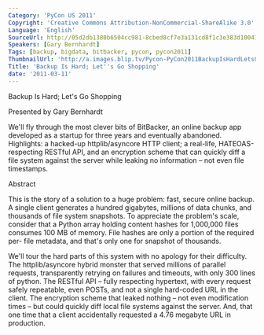 ```yaml
---
Category: 'PyCon US 2011'
Copyright: 'Creative Commons Attribution-NonCommercial-ShareAlike 3.0'
Language: 'English'
SourceUrl: http://05d2db1380b6504cc981-8cbed8cf7e3a131cd8f1c3e383d10041.r93.cf2.rackcdn.com/pycon-us-2011/424_backup-is-hard-let-s-go-shopping.mp4
Speakers: [Gary Bernhardt]
Tags: [backup, bigdata, bitbacker, pycon, pycon2011]
ThumbnailUrl: 'http://a.images.blip.tv/Pycon-PyCon2011BackupIsHardLetsGoShopping206.png'
Title: 'Backup Is Hard; Let''s Go Shopping'
date: '2011-03-11'
---
```

Backup Is Hard; Let's Go Shopping

Presented by Gary Bernhardt

We'll fly through the most clever bits of BitBacker, an online backup app
developed as a startup for three years and eventually abandoned. Highlights: a
hacked-up httplib/asyncore HTTP client; a real-life, HATEOAS-respecting
RESTful API, and an encryption scheme that can quickly diff a file system
against the server while leaking no information – not even file timestamps.

Abstract

This is the story of a solution to a huge problem: fast, secure online backup.
A single client generates a hundred gigabytes, millions of data chunks, and
thousands of file system snapshots. To appreciate the problem's scale,
consider that a Python array holding content hashes for 1,000,000 files
consumes 100 MB of memory. File hashes are only a portion of the required per-
file metadata, and that's only one for snapshot of thousands.

We'll tour the hard parts of this system with no apology for their difficulty.
The httplib/asyncore hybrid monster that served millions of parallel requests,
transparently retrying on failures and timeouts, with only 300 lines of
python. The RESTful API – fully respecting hypertext, with every request
safely repeatable, even POSTs, and not a single hard-coded URL in the client.
The encryption scheme that leaked nothing – not even modification times – but
could quickly diff local file systems against the server. And, that one time
that a client accidentally requested a 4.76 megabyte URL in production.

